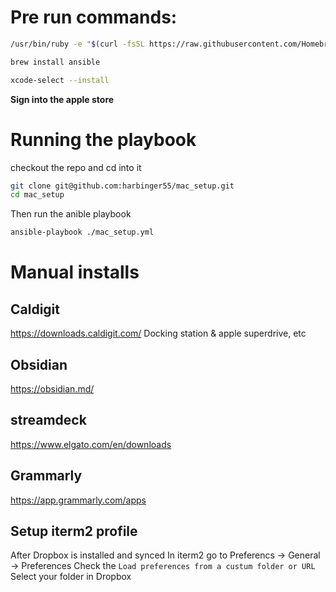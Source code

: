 # Pre run commands:
```bash
/usr/bin/ruby -e "$(curl -fsSL https://raw.githubusercontent.com/Homebrew/install/master/install)"

brew install ansible

xcode-select --install
```

**Sign into the apple store**
# Running the playbook
checkout the repo and cd into it

```bash
git clone git@github.com:harbinger55/mac_setup.git
cd mac_setup
```

Then run the anible playbook

```bash
ansible-playbook ./mac_setup.yml
```

# Manual installs
## Caldigit
https://downloads.caldigit.com/
Docking station & apple superdrive, etc

## Obsidian
https://obsidian.md/

## streamdeck
https://www.elgato.com/en/downloads

## Grammarly
https://app.grammarly.com/apps

## Setup iterm2 profile
After Dropbox is installed and synced
In iterm2 go to Preferencs -> General -> Preferences
Check the `Load preferences from a custum folder or URL`
Select your folder in Dropbox
